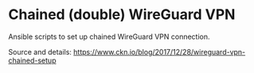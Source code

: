 # Chained (double) WireGuard VPN

Ansible scripts to set up chained WireGuard VPN connection.

Source and details: https://www.ckn.io/blog/2017/12/28/wireguard-vpn-chained-setup
